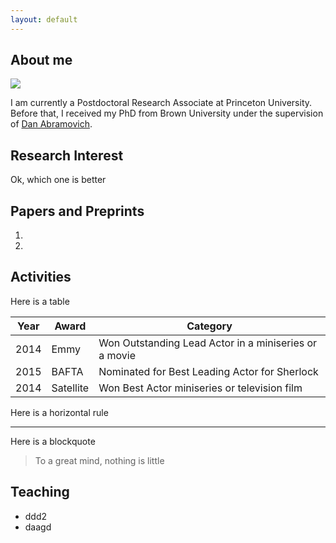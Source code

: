 ```yaml
---
layout: default
---
```


## About me

<img class="profile-picture" src="sherlock.jpg">

I am currently a Postdoctoral Research Associate at Princeton University. Before that, I received my PhD from Brown University under the supervision of [Dan Abramovich](http://www.math.brown.edu/dabramov/).


## Research Interest

Ok, which one is better

## Papers and Preprints

1. 
2. 

## Activities

Here is a table

Year | Award | Category
-----|-------|--------
2014 | Emmy  | Won Outstanding Lead Actor in a miniseries or a movie
2015 | BAFTA | Nominated for Best Leading Actor for Sherlock
2014 | Satellite | Won Best Actor miniseries or television film

Here is a horizontal rule

---

Here is a blockquote

> To a great mind, nothing is little

## Teaching

* ddd2
* daagd
